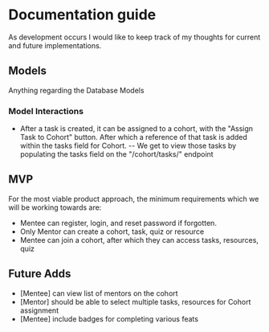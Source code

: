 # Documentation guide

As development occurs I would like to keep track of my thoughts for current and future implementations.

## Models

Anything regarding the Database Models

### Model Interactions

- After a task is created, it can be assigned to a cohort, with the "Assign Task to Cohort" button. After which a reference of that task is added within the tasks field for Cohort.
-- We get to view those tasks by populating the tasks field on the "/cohort/tasks/" endpoint

## MVP

For the most viable product approach, the minimum requirements which we will be working towards are:

- Mentee can register, login, and reset password if forgotten.
- Only Mentor can create a cohort, task, quiz or resource
- Mentee can join a cohort, after which they can access tasks, resources, quiz

## Future Adds

- [Mentee] can view list of mentors on the cohort
- [Mentor] should be able to select multiple tasks, resources for Cohort assignment
- [Mentee] include badges for completing various feats
